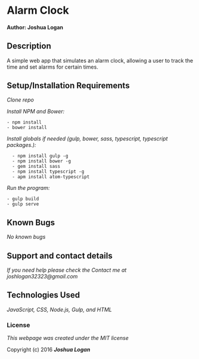 # Alarm Clock


#### Author: Joshua Logan
## Description
A simple web app that simulates an alarm clock, allowing a user to track the time and set alarms for certain times.

## Setup/Installation Requirements

_Clone repo_

_Install NPM and Bower:_
```
- npm install
- bower install
```
_Install globals if needed (gulp, bower, sass, typescript, typescript packages.):_

```
  - npm install gulp -g
  - npm install bower -g
  - gem install sass
  - npm install typescript -g
  - apm install atom-typescript
```
_Run the program:_

```
- gulp build
- gulp serve
```
## Known Bugs
_No known bugs_

## Support and contact details

_If you need help please check the Contact me at joshlogan32323@gmail.com_

## Technologies Used

_JavaScript, CSS, Node.js, Gulp, and HTML_

### License

*This webpage was created under the MIT license*

Copyright (c) 2016 **_Joshua Logan_**
